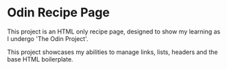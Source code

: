 # Odin Recipe Page
This project is an HTML only recipe page, designed to show my learning as I undergo 'The Odin Project'. 

This project showcases my abilities to manage links, lists, headers and the base HTML boilerplate.